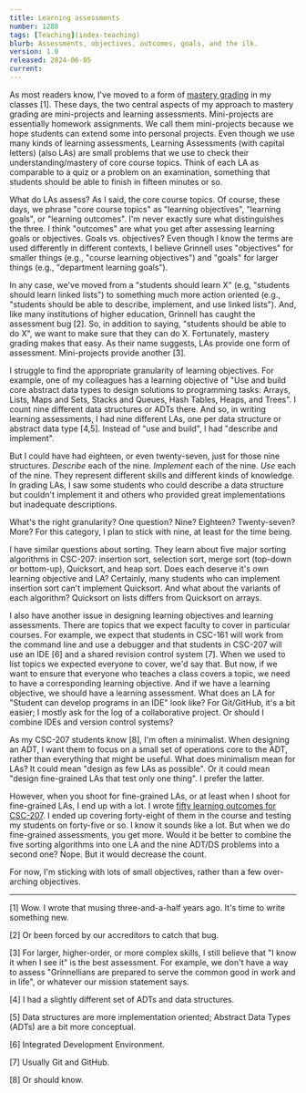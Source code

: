 ```yaml
---
title: Learning assessments
number: 1288
tags: [Teaching](index-teaching)
blurb: Assessments, objectives, outcomes, goals, and the ilk.
version: 1.0
released: 2024-06-05
current:
---
```

As most readers know, I've moved to a form of [mastery grading](mastery-grading-2020-12-05) in my classes [1]. These days, the two central aspects of my approach to mastery grading are mini-projects and learning assessments. Mini-projects are essentially homework assignments. We call them mini-projects because we hope students can extend some into personal projects. Even though we use many kinds of learning assessments, Learning Assessments (with capital letters) (also LAs) are small problems that we use to check their understanding/mastery of core course topics. Think of each LA as comparable to a quiz or a problem on an examination, something that students should be able to finish in fifteen minutes or so.

What do LAs assess? As I said, the core course topics. Of course, these days, we phrase "core course topics" as "learning objectives", "learning goals", or "learning outcomes". I'm never exactly sure what distinguishes the three. I think "outcomes" are what you get after assessing learning goals or objectives. Goals vs. objectives? Even though I know the terms are used differently in different contexts, I believe Grinnell uses "objectives" for smaller things (e.g., "course learning objectives") and "goals" for larger things (e.g., "department learning goals"). 

In any case, we've moved from a "students should learn X" (e.g, "students should learn linked lists") to something much more action oriented (e.g., "students should be able to describe, implement, and use linked lists"). And, like many institutions of higher education, Grinnell has caught the assessment bug [2]. So, in addition to saying, "students should be able to do X", we want to make sure that they can do X. Fortunately, mastery grading makes that easy. As their name suggests, LAs provide one form of assessment. Mini-projects provide another [3].

I struggle to find the appropriate granularity of learning objectives. For example, one of my colleagues has a learning objective of "Use and build core abstract data types to design solutions to programming tasks: Arrays, Lists, Maps and Sets, Stacks and Queues, Hash Tables, Heaps, and Trees". I count nine different data structures or ADTs there. And so, in writing learning assessments, I had nine different LAs, one per data structure or abstract data type [4,5]. Instead of "use and build", I had "describe and implement".

But I could have had eighteen, or even twenty-seven, just for those nine structures. _Describe_ each of the nine. _Implement_ each of the nine. _Use_ each of the nine. They represent different skills and different kinds of knowledge. In grading LAs, I saw some students who could describe a data structure but couldn't implement it and others who provided great implementations but inadequate descriptions.

What's the right granularity? One question? Nine? Eighteen? Twenty-seven? More? For this category, I plan to stick with nine, at least for the time being.

I have similar questions about sorting. They learn about five major sorting algorithms in CSC-207: insertion sort, selection sort, merge sort (top-down or bottom-up), Quicksort, and heap sort. Does each deserve it's own learning objective and LA? Certainly, many students who can implement insertion sort can't implement Quicksort. And what about the variants of each algorithm? Quicksort on lists differs from Quicksort on arrays.

I also have another issue in designing learning objectives and learning assessments. There are topics that we expect faculty to cover in particular courses. For example, we expect that students in CSC-161 will work from the command line and use a debugger and that students in CSC-207 will use an IDE [6] and a shared revision control system [7]. When we used to list topics we expected everyone to cover, we'd say that. But now, if we want to ensure that everyone who teaches a class covers a topic, we need to have a corresponding learning objective. And if we have a learning objective, we should have a learning assessment. What does an LA for "Student can develop programs in an IDE" look like? For Git/GitHub, it's a bit easier; I mostly ask for the log of a collaborative project. Or should I combine IDEs and version control systems?

As my CSC-207 students know [8], I'm often a minimalist. When designing an ADT, I want them to focus on a small set of operations core to the ADT, rather than everything that might be useful. What does minimalism mean for LAs? It could mean "design as few LAs as possible". Or it could mean "design fine-grained LAs that test only one thing". I prefer the latter.

However, when you shoot for fine-grained LAs, or at least when I shoot for fine-grained LAs, I end up with a lot. I wrote [fifty learning outcomes for CSC-207](csc207-2023fa-learning-objective). I ended up covering forty-eight of them in the course and testing my students on forty-five or so. I know it sounds like a lot. But when we do fine-grained assessments, you get more. Would it be better to combine the five sorting algorithms into one LA and the nine ADT/DS problems into a second one? Nope. But it would decrease the count.

For now, I'm sticking with lots of small objectives, rather than a few over-arching objectives. 

---

[1] Wow. I wrote that musing three-and-a-half years ago. It's time to write something new.

[2] Or been forced by our accreditors to catch that bug.

[3] For larger, higher-order, or more complex skills, I still believe that "I know it when I see it" is the best assessment. For example, we don't have a way to assess "Grinnellians are prepared to serve the common good in work and in life", or whatever our mission statement says.

[4] I had a slightly different set of ADTs and data structures.

[5] Data structures are more implementation oriented; Abstract Data Types (ADTs) are a bit more conceptual.

[6] Integrated Development Environment.

[7] Usually Git and GitHub.

[8] Or should know.
